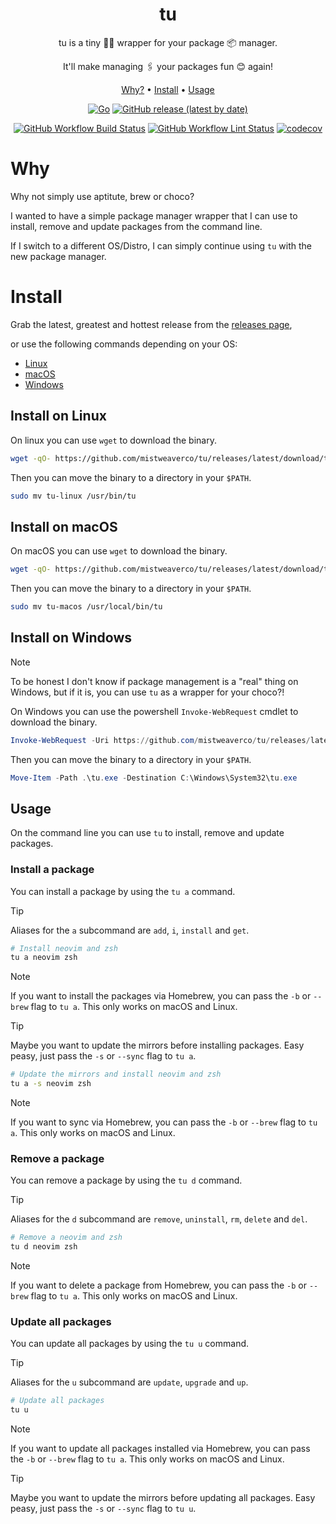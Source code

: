 <div align="center">
  <h1>tu</h1>

  <p>tu is a tiny 🤏🏾 wrapper for your package 📦 manager.</p>
  <p> It'll make managing 🖇️ your packages fun 😊 again!</p>

  <a href="#why">Why?</a>
  <span> • </span>
  <a href="#install">Install</a>
  <span> • </span>
  <a href="#usage">Usage</a>

  <p></p>

[![Go](https://img.shields.io/badge/Made%20with%20Go-00ADD8.svg?style=for-the-badge&logo=go&logoColor=ffffff)](https://golang.org)
[![GitHub release (latest by date)](https://img.shields.io/github/v/release/mistweaverco/tu?style=for-the-badge)](https://github.com/mistweaverco/tu/releases/latest)

  <p></p>

[![GitHub Workflow Build Status](https://img.shields.io/github/actions/workflow/status/mistweaverco/tu/build.yml?style=for-the-badge)](https://github.com/mistweaverco/tu/actions/workflows/build.yml)
[![GitHub Workflow Lint Status](https://img.shields.io/github/actions/workflow/status/mistweaverco/tu/lint.yml?style=for-the-badge&label=lint)](https://github.com/mistweaverco/tu/actions/workflows/lint.yml)
[![codecov](https://img.shields.io/codecov/c/github/mistweaverco/tu?token=yoLIXBNzAZ&style=for-the-badge)](https://codecov.io/github/mistweaverco/tu)


</div>

# Why

Why not simply use aptitute, brew or choco?

I wanted to have a simple package manager wrapper
that I can use to install, remove and update packages from the command line.

If I switch to a different OS/Distro, I can simply continue using `tu` with the
new package manager.

# Install

Grab the latest, greatest and hottest release from the
[releases page](https://github.com/mistweaverco/tu/releases),

or use the following commands depending on your OS:

- [Linux](#install-on-linux)
- [macOS](#install-on-macos)
- [Windows](#install-on-windows)

## Install on Linux

On linux you can use `wget` to download the binary.

```sh
wget -qO- https://github.com/mistweaverco/tu/releases/latest/download/tu-linux
```

Then you can move the binary to a directory in your `$PATH`.

```sh
sudo mv tu-linux /usr/bin/tu
```

## Install on macOS

On macOS you can use `wget` to download the binary.

```sh
wget -qO- https://github.com/mistweaverco/tu/releases/latest/download/tu-macos
```

Then you can move the binary to a directory in your `$PATH`.

```sh
sudo mv tu-macos /usr/local/bin/tu
```

## Install on Windows

> [!NOTE]
> To be honest I don't know if package management is a "real" thing on Windows,
> but if it is, you can use `tu` as a wrapper for your choco?!

On Windows you can use the powershell `Invoke-WebRequest` cmdlet to download the binary.

```powershell
Invoke-WebRequest -Uri https://github.com/mistweaverco/tu/releases/latest/download/tu.exe -OutFile tu.exe
```

Then you can move the binary to a directory in your `$PATH`.

```powershell
Move-Item -Path .\tu.exe -Destination C:\Windows\System32\tu.exe
```

## Usage

On the command line you can use `tu` to install, remove and update packages.

### Install a package

You can install a package by using the `tu a` command.

> [!TIP]
> Aliases for the `a` subcommand are `add`, `i`, `install` and `get`.

```sh
# Install neovim and zsh
tu a neovim zsh
```
> [!NOTE]
> If you want to install the packages via Homebrew, you can pass the `-b` or `--brew` flag to `tu a`.
> This only works on macOS and Linux.

> [!TIP]
> Maybe you want to update the mirrors before installing packages.
> Easy peasy, just pass the `-s` or `--sync` flag to `tu a`.

```sh
# Update the mirrors and install neovim and zsh
tu a -s neovim zsh
```
> [!NOTE]
> If you want to sync via Homebrew,
> you can pass the `-b` or `--brew` flag to `tu a`.
> This only works on macOS and Linux.

### Remove a package

You can remove a package by using the `tu d` command.

> [!TIP]
> Aliases for the `d` subcommand are `remove`, `uninstall`, `rm`, `delete` and `del`.

```sh
# Remove a neovim and zsh
tu d neovim zsh
```

> [!NOTE]
> If you want to delete a package from Homebrew,
> you can pass the `-b` or `--brew` flag to `tu a`.
> This only works on macOS and Linux.

### Update all packages

You can update all packages by using the `tu u` command.

> [!TIP]
> Aliases for the `u` subcommand are `update`, `upgrade` and `up`.

```sh
# Update all packages
tu u
```

> [!NOTE]
> If you want to update all packages installed via Homebrew,
> you can pass the `-b` or `--brew` flag to `tu a`.
> This only works on macOS and Linux.

> [!TIP]
> Maybe you want to update the mirrors before updating all packages.
> Easy peasy, just pass the `-s` or `--sync` flag to `tu u`.

